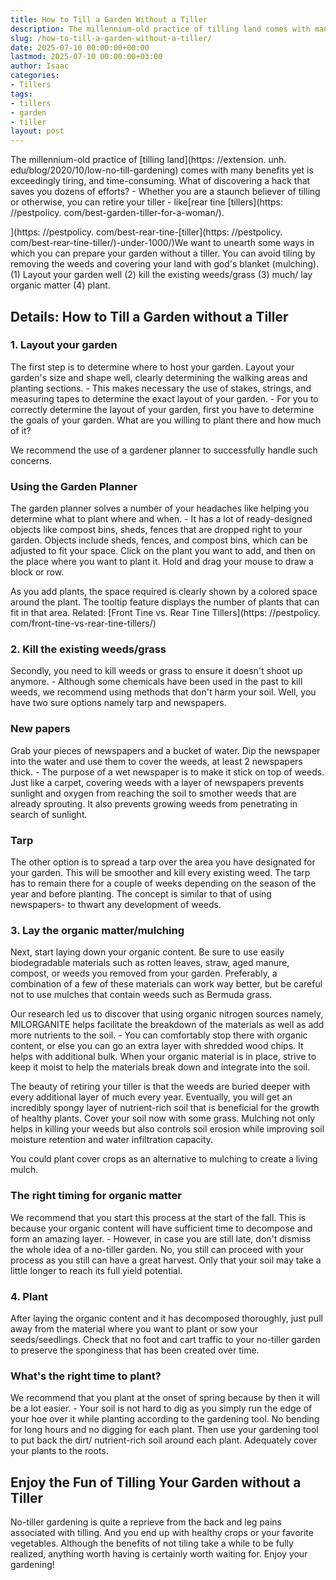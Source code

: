 ```yaml
---
title: How to Till a Garden Without a Tiller
description: The millennium-old practice of tilling land comes with many benefits yet is exceedingly tiring, and time-consuming. What of discovering a hack that saves you...
slug: /how-to-till-a-garden-without-a-tiller/
date: 2025-07-10 00:00:00+00:00
lastmod: 2025-07-10 00:00:00+03:00
author: Isaac
categories:
- Tillers
tags:
- tillers
- garden
- tiller
layout: post
---
```


The millennium-old practice of [tilling land](https: //extension. unh. edu/blog/2020/10/low-no-till-gardening) comes with many benefits yet is exceedingly tiring, and time-consuming. What of discovering a hack that saves you dozens of efforts? - Whether you are a staunch believer of tilling or otherwise, you can retire your tiller - like[rear tine [tillers](https: //pestpolicy. com/best-garden-tiller-for-a-woman/).

](https: //pestpolicy. com/best-rear-tine-[tiller](https: //pestpolicy. com/best-rear-tine-tiller/)-under-1000/)We want to unearth some ways in which you can prepare your garden without a tiller. You can avoid tiling by removing the weeds and covering your land with god's blanket (mulching). (1) Layout your garden well (2) kill the existing weeds/grass (3) much/ lay organic matter (4) plant.

##  Details: How to Till a Garden without a Tiller

###  1. Layout your garden

The first step is to determine where to host your garden. Layout your garden's size and shape well, clearly determining the walking areas and planting sections. - This makes necessary the use of stakes, strings, and measuring tapes to determine the exact layout of your garden. - For you to correctly determine the layout of your garden, first you have to determine the goals of your garden. What are you willing to plant there and how much of it?

We recommend the use of a gardener planner to successfully handle such concerns.

###  Using the Garden Planner

The garden planner solves a number of your headaches like helping you determine what to plant where and when. - It has a lot of ready-designed objects like compost bins, sheds, fences that are dropped right to your garden. Objects include sheds, fences, and compost bins, which can be adjusted to fit your space. Click on the plant you want to add, and then on the place where you want to plant it. Hold and drag your mouse to draw a block or row.

As you add plants, the space required is clearly shown by a colored space around the plant. The tooltip feature displays the number of plants that can fit in that area. Related: [Front Tine vs. Rear Tine Tillers](https: //pestpolicy. com/front-tine-vs-rear-tine-tillers/)

###  2. Kill the existing weeds/grass

Secondly, you need to kill weeds or grass to ensure it doesn't shoot up anymore. - Although some chemicals have been used in the past to kill weeds, we recommend using methods that don't harm your soil. Well, you have two sure options namely tarp and newspapers.

###  New papers

Grab your pieces of newspapers and a bucket of water. Dip the newspaper into the water and use them to cover the weeds, at least 2 newspapers thick. - The purpose of a wet newspaper is to make it stick on top of weeds. Just like a carpet, covering weeds with a layer of newspapers prevents sunlight and oxygen from reaching the soil to smother weeds that are already sprouting. It also prevents growing weeds from penetrating in search of sunlight.

###  Tarp

The other option is to spread a tarp over the area you have designated for your garden. This will be smoother and kill every existing weed. The tarp has to remain there for a couple of weeks depending on the season of the year and before planting. The concept is similar to that of using newspapers- to thwart any development of weeds.

###  3. Lay the organic matter/mulching

Next, start laying down your organic content. Be sure to use easily biodegradable materials such as rotten leaves, straw, aged manure, compost, or weeds you removed from your garden. Preferably, a combination of a few of these materials can work way better, but be careful not to use mulches that contain weeds such as Bermuda grass.

Our research led us to discover that using organic nitrogen sources namely, MILORGANITE helps facilitate the breakdown of the materials as well as add more nutrients to the soil. - You can comfortably stop there with organic content, or else you can go an extra layer with shredded wood chips. It helps with additional bulk. When your organic material is in place, strive to keep it moist to help the materials break down and integrate into the soil.

The beauty of retiring your tiller is that the weeds are buried deeper with every additional layer of much every year. Eventually, you will get an incredibly spongy layer of nutrient-rich soil that is beneficial for the growth of healthy plants. Cover your soil now with some grass. Mulching not only helps in killing your weeds but also controls soil erosion while improving soil moisture retention and water infiltration capacity.

You could plant cover crops as an alternative to mulching to create a living mulch.

###  The right timing for organic matter

We recommend that you start this process at the start of the fall. This is because your organic content will have sufficient time to decompose and form an amazing layer. - However, in case you are still late, don't dismiss the whole idea of a no-tiller garden. No, you still can proceed with your process as you still can have a great harvest. Only that your soil may take a little longer to reach its full yield potential.

###  4. Plant

After laying the organic content and it has decomposed thoroughly, just pull away from the material where you want to plant or sow your seeds/seedlings. Check that no foot and cart traffic to your no-tiller garden to preserve the sponginess that has been created over time.

###  What's the right time to plant?

We recommend that you plant at the onset of spring because by then it will be a lot easier. - Your soil is not hard to dig as you simply run the edge of your hoe over it while planting according to the gardening tool. No bending for long hours and no digging for each plant. Then use your gardening tool to put back the dirt/ nutrient-rich soil around each plant. Adequately cover your plants to the roots.

##  Enjoy the Fun of Tilling Your Garden without a Tiller

No-tiller gardening is quite a reprieve from the back and leg pains associated with tilling. And you end up with healthy crops or your favorite vegetables. Although the benefits of not tiling take a while to be fully realized, anything worth having is certainly worth waiting for. Enjoy your gardening!
